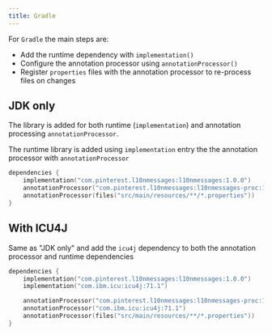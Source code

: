 ```yaml
---
title: Gradle
---
```


For `Gradle` the main steps are:

- Add the runtime dependency with `implementation()`
- Configure the annotation processor using `annotationProcessor()`
- Register `properties` files with the annotation processor to re-process files on changes

## JDK only

The library is added for both runtime (`implementation`) and annotation processing
`annotationProcessor`.

The runtime library is added using `implementation` entry the the annotation processor with
`annotationProcessor`

```kotlin title=build.gradle.kts
dependencies {
    implementation("com.pinterest.l10nmessages:l10nmessages:1.0.0")
    annotationProcessor("com.pinterest.l10nmessages:l10nmessages-proc:1.0.0")
    annotationProcessor(files("src/main/resources/**/*.properties"))
}
```

## With ICU4J

Same as "JDK only" and add the `icu4j` dependency to both the annotation processor and runtime
dependencies

```kotlin title=build.gradle.kts
dependencies {
    implementation("com.pinterest.l10nmessages:l10nmessages:1.0.0")
    implementation("com.ibm.icu:icu4j:71.1")

    annotationProcessor("com.pinterest.l10nmessages:l10nmessages-proc:1.0.0")
    annotationProcessor("com.ibm.icu:icu4j:71.1")
    annotationProcessor(files("src/main/resources/**/*.properties"))
}
```
